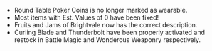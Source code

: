 ---
---

- Round Table Poker Coins is no longer marked as wearable.
- Most items with Est. Values of 0 have been fixed!
- Fruits and Jams of Brightvale now has the correct description.
- Curling Blade and Thunderbolt have been properly activated and restock in Battle Magic and Wonderous Weaponry respectively.